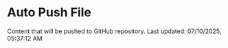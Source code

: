 # Auto Push File

Content that will be pushed to GitHub repository.
Last updated: 07/10/2025, 05:37:12 AM